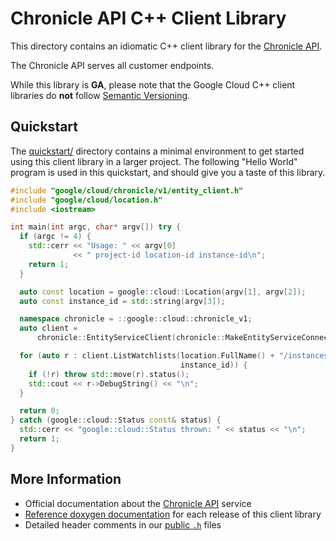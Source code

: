 # Chronicle API C++ Client Library

This directory contains an idiomatic C++ client library for the
[Chronicle API][cloud-service-docs].

The Chronicle API serves all customer endpoints.

While this library is **GA**, please note that the Google Cloud C++ client
libraries do **not** follow [Semantic Versioning](https://semver.org/).

## Quickstart

The [quickstart/](quickstart/README.md) directory contains a minimal environment
to get started using this client library in a larger project. The following
"Hello World" program is used in this quickstart, and should give you a taste of
this library.

<!-- inject-quickstart-start -->

```cc
#include "google/cloud/chronicle/v1/entity_client.h"
#include "google/cloud/location.h"
#include <iostream>

int main(int argc, char* argv[]) try {
  if (argc != 4) {
    std::cerr << "Usage: " << argv[0]
              << " project-id location-id instance-id\n";
    return 1;
  }

  auto const location = google::cloud::Location(argv[1], argv[2]);
  auto const instance_id = std::string(argv[3]);

  namespace chronicle = ::google::cloud::chronicle_v1;
  auto client =
      chronicle::EntityServiceClient(chronicle::MakeEntityServiceConnection());

  for (auto r : client.ListWatchlists(location.FullName() + "/instances/" +
                                      instance_id)) {
    if (!r) throw std::move(r).status();
    std::cout << r->DebugString() << "\n";
  }

  return 0;
} catch (google::cloud::Status const& status) {
  std::cerr << "google::cloud::Status thrown: " << status << "\n";
  return 1;
}
```

<!-- inject-quickstart-end -->

## More Information

- Official documentation about the [Chronicle API][cloud-service-docs] service
- [Reference doxygen documentation][doxygen-link] for each release of this
  client library
- Detailed header comments in our [public `.h`][source-link] files

[cloud-service-docs]: https://cloud.google.com/chronicle/docs/secops/secops-overview
[doxygen-link]: https://cloud.google.com/cpp/docs/reference/chronicle/latest/
[source-link]: https://github.com/googleapis/google-cloud-cpp/tree/main/google/cloud/chronicle
